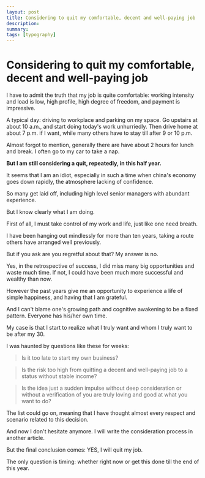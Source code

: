 ```yaml
---
layout: post
title: Considering to quit my comfortable, decent and well-paying job
description: 
summary: 
tags: [typography]
---
```


# Considering to quit my comfortable, decent and well-paying job

I have to admit the truth that my job is quite comfortable: working intensity and load is low, high profile, high degree of freedom, and payment is impressive.

A typical day: driving to workplace and parking on my space. Go upstairs at about 10 a.m., and start doing today's work unhurriedly. Then drive home at about 7 p.m. if I want, while many others have to stay till after 9 or 10 p.m.  

Almost forgot to mention, generally there are have about 2 hours for lunch and break. I often go to my car to take a nap.

**But I am still considering a quit, repeatedly, in this half year.**

It seems that I am an idiot, especially in such a time when china's economy goes down rapidly, the atmosphere lacking of confidence.

So many get laid off, including high level senior managers with abundant experience.

But I know clearly what I am doing.

First of all, I must take control of my work and life, just like one need breath.

I have been hanging out mindlessly for more than ten years, taking a route others have arranged well previously.

But if you ask are you regretful about that? My answer is no.

Yes, in the retrospective of success, I did miss many big opportunities and waste much time. If not, I could have been much more successful and wealthy than now.

However the past years give me an opportunity to experience a life of  simple happiness, and having that I am grateful.

And I can't blame one's growing path and cognitive awakening to be a fixed pattern. Everyone has his/her own time.

My case is that I start to realize what I truly want and whom I truly want to be after my 30.

I was haunted by questions like these for weeks:

> Is it too late to start my own business?

> Is the risk too high from quitting a decent and well-paying job to a status without stable income?

> Is the idea just a sudden impulse without deep consideration or without a verification of you are truly loving and good at what you want to do?

The list could go on, meaning that I have thought almost every respect and scenario related to this decision.



And now I don't hesitate anymore. I will write the consideration process in another article.

But the final conclusion comes: YES, I will quit my job.

The only question is timing: whether right now or get this done till the end of this year.